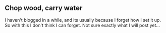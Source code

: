 ## Chop wood, carry water

I haven't blogged in a while, and its usually because I forget how I set it up. So with this I don't think I can forget. Not sure exactly what I will post yet...

